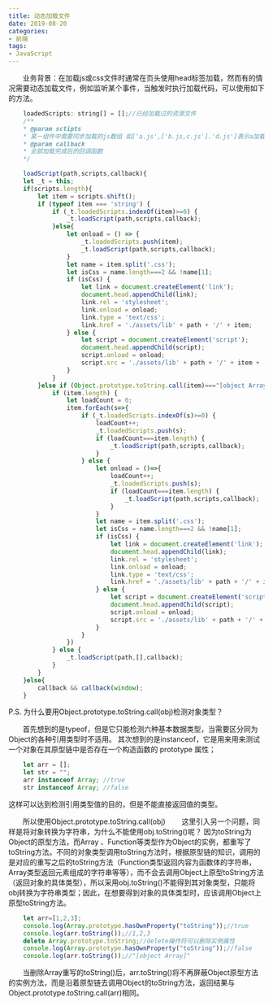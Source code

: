 ```yaml
---
title: 动态加载文件
date: 2019-08-20
categories:
- 前端
tags:
- JavaScript
---
```


  业务背景：在加载js或css文件时通常在页头使用head标签加载，然而有的情况需要动态加载文件，例如监听某个事件，当触发时执行加载代码，可以使用如下的方法。
``` javascript
    loadedScripts: string[] = [];//已经加载过的资源文件
    /**
    * @param sctipts
    * 某一组件中需要同步加载的js数组 如['a.js',['b.js,c.js'].'d.js']表示a加载完成后，加载b和c，最后加载d
    * @param callback 
    * 全部加载完成后的回调函数
    */

    loadScript(path,scripts,callback){
    let _t = this;
    if(scripts.length){
        let item = scripts.shift();
        if (typeof item === 'string') {
            if (_t.loadedScripts.indexOf(item)>=0) {
                _t.loadScript(path,scripts,callback);
            }else{
                let onload = () => {
                    _t.loadedScripts.push(item);
                    _t.loadScript(path,scripts,callback);
                }
                let name = item.split('.css');
                let isCss = name.length===2 && !name[1];
                if (isCss) {
                    let link = document.createElement('link');
                    document.head.appendChild(link);
                    link.rel = 'stylesheet';
                    link.onload = onload;
                    link.type = 'text/css';
                    link.href = './assets/lib' + path + '/' + item;
                } else {
                    let script = document.createElement('script');
                    document.head.appendChild(script);
                    script.onload = onload;
                    script.src = './assets/lib' + path + '/' + item + '.js';
                }
            }
        }else if (Object.prototype.toString.call(item)==="[object Array]") {
            if (item.length) {
                let loadCount = 0;
                item.forEach(s=>{
                    if (_t.loadedScripts.indexOf(s)>=0) {
                        loadCount++;
                        _t.loadedScripts.push(s);
                        if (loadCount===item.length) {
                            _t.loadScript(path,scripts,callback);
                        }
                    } else {
                        let onload = ()=>{
                            loadCount++;
                            _t.loadedScripts.push(s);
                            if (loadCount===item.length) {
                                _t.loadScript(path,scripts,callback);
                            }
                        }
                        let name = item.split('.css');
                        let isCss = name.length===2 && !name[1];
                        if (isCss) {
                            let link = document.createElement('link');
                            document.head.appendChild(link);
                            link.rel = 'stylesheet';
                            link.onload = onload;
                            link.type = 'text/css';
                            link.href = './assets/lib' + path + '/' + item;
                        } else {
                            let script = document.createElement('script');
                            document.head.appendChild(script);
                            script.onload = onload;
                            script.src = './assets/lib' + path + '/' + item + '.js';
                        }
                    }
                })
            } else {
                _t.loadScript(path,[],callback);
            }
        }
    }else{
        callback && callback(window);
    }
```
P.S. 为什么要用Object.prototype.toString.call(obj)检测对象类型？

  首先想到的是typeof，但是它只能检测六种基本数据类型，当需要区分同为Object的各种引用类型时不适用。
其次想到的是instanceof，它是用来用来测试一个对象在其原型链中是否存在一个构造函数的 prototype 属性；
``` javascript
    let arr = [];
    let str = "";
    arr instanceof Array; //true
    str instanceof Array; //false
```
这样可以达到检测引用类型值的目的，但是不能直接返回值的类型。

  所以使用Object.prototype.toString.call(obj)
  这里引入另一个问题，同样是将对象转换为字符串，为什么不能使用obj.toString()呢？
因为toString为Object的原型方法，而Array 、Function等类型作为Object的实例，都重写了toString方法。不同的对象类型调用toString方法时，根据原型链的知识，调用的是对应的重写之后的toString方法（Function类型返回内容为函数体的字符串，Array类型返回元素组成的字符串等等），而不会去调用Object上原型toString方法（返回对象的具体类型），所以采用obj.toString()不能得到其对象类型，只能将obj转换为字符串类型；因此，在想要得到对象的具体类型时，应该调用Object上原型toString方法。
``` javascript
    let arr=[1,2,3];
    console.log(Array.prototype.hasOwnProperty("toString"));//true
    console.log(arr.toString());//1,2,3
    delete Array.prototype.toString;//delete操作符可以删除实例属性
    console.log(Array.prototype.hasOwnProperty("toString"));//false
    console.log(arr.toString());//"[object Array]"
```
  当删除Array重写的toString()后，arr.toString()将不再屏蔽Object原型方法的实例方法，而是沿着原型链去调用Object的toString方法，返回结果与Object.prototype.toString.call(arr)相同。
